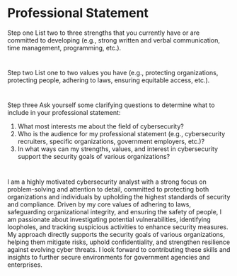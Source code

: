 # Professional Statement
Step one
List two to three strengths that you currently have or are committed to developing  (e.g., strong written and verbal communication, time management, programming, etc.).
#
Step two
List one to two values you have (e.g., protecting organizations, protecting people, adhering to laws, ensuring equitable access, etc.).
#
Step three
Ask yourself some clarifying questions to determine what to include in your professional statement:
1.	What most interests me about the field of cybersecurity?
2.	Who is the audience for my professional statement (e.g., cybersecurity recruiters, specific organizations, government employers, etc.)?
3.	In what ways can my strengths, values, and interest in cybersecurity support the security goals of various organizations?
#
I am a highly motivated cybersecurity analyst with a strong focus on problem-solving and attention to detail, committed to protecting both organizations and individuals by upholding the highest standards of security and compliance. Driven by my core values of adhering to laws, safeguarding organizational integrity, and ensuring the safety of people, I am passionate about investigating potential vulnerabilities, identifying loopholes, and tracking suspicious activities to enhance security measures. My approach directly supports the security goals of various organizations, helping them mitigate risks, uphold confidentiality, and strengthen resilience against evolving cyber threats. I look forward to contributing these skills and insights to further secure environments for government agencies and enterprises.
